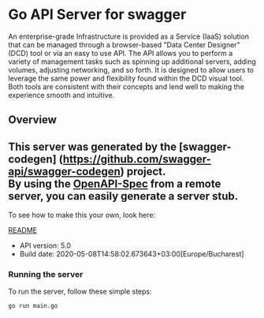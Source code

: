 # Go API Server for swagger

An enterprise-grade Infrastructure is provided as a Service (IaaS) solution that can be managed through a browser-based \"Data Center Designer\" (DCD) tool or via an easy to use API.   The API allows you to perform a variety of management tasks such as spinning up additional servers, adding volumes, adjusting networking, and so forth. It is designed to allow users to leverage the same power and flexibility found within the DCD visual tool. Both tools are consistent with their concepts and lend well to making the experience smooth and intuitive.

## Overview
This server was generated by the [swagger-codegen]
(https://github.com/swagger-api/swagger-codegen) project.  
By using the [OpenAPI-Spec](https://github.com/OAI/OpenAPI-Specification) from a remote server, you can easily generate a server stub.  
-

To see how to make this your own, look here:

[README](https://github.com/swagger-api/swagger-codegen/blob/master/README.md)

- API version: 5.0
- Build date: 2020-05-08T14:58:02.673643+03:00[Europe/Bucharest]


### Running the server
To run the server, follow these simple steps:

```
go run main.go
```

